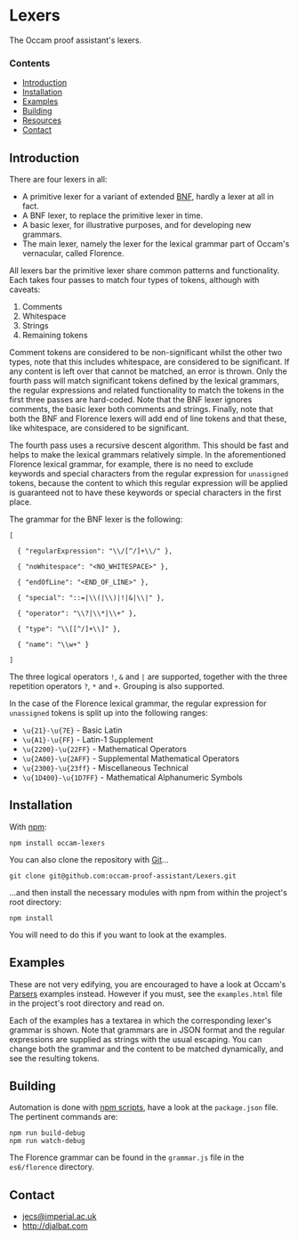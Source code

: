 # Lexers

The Occam proof assistant's lexers.

### Contents

- [Introduction](#introduction)
- [Installation](#installation)
- [Examples](#examples)
- [Building](#building)
- [Resources](#resources)
- [Contact](#contact)

## Introduction

There are four lexers in all:

* A primitive lexer for a variant of extended [BNF](https://en.wikipedia.org/wiki/Backus%E2%80%93Naur_form), hardly a lexer at all in fact.
* A BNF lexer, to replace the primitive lexer in time.
* A basic lexer, for illustrative purposes, and for developing new grammars.
* The main lexer, namely the lexer for the lexical grammar part of Occam's vernacular, called Florence.

All lexers bar the primitive lexer share common patterns and functionality. Each takes four passes to match four types of tokens, although with caveats:

1. Comments
2. Whitespace
3. Strings
4. Remaining tokens

Comment tokens are considered to be non-significant whilst the other two types, note that this includes whitespace, are considered to be significant. If any content is left over that cannot be matched, an error is thrown. Only the fourth pass will match significant tokens defined by the lexical grammars, the regular expressions and related functionality to match the tokens in the first three passes are hard-coded. Note that the BNF lexer ignores comments, the basic lexer both comments and strings. Finally, note that both the BNF and Florence lexers will add end of line tokens and that these, like whitespace, are considered to be significant.

The fourth pass uses a recursive descent algorithm. This should be fast and helps to make the lexical grammars relatively simple. In the aforementioned Florence lexical grammar, for example, there is no need to exclude keywords and special characters from the regular expression for `unassigned` tokens, because the content to which this regular expression will be applied is guaranteed not to have these keywords or special characters in the first place.

The grammar for the BNF lexer is the following:

    [
    
      { "regularExpression": "\\/[^/]+\\/" },
    
      { "noWhitespace": "<NO_WHITESPACE>" },
    
      { "endOfLine": "<END_OF_LINE>" },
    
      { "special": "::=|\\(|\\)|!|&|\\|" },
    
      { "operator": "\\?|\\*|\\+" },
    
      { "type": "\\[[^/]+\\]" },
    
      { "name": "\\w+" }
    
    ]
    
The three logical operators `!`, `&` and `|` are supported, together with the three repetition operators `?`, `*` and `+`. Grouping is also supported.  

In the case of the Florence lexical grammar, the regular expression for `unassigned` tokens is split up into the following ranges:

* `\u{21}-\u{7E}` - Basic Latin
* `\u{A1}-\u{FF}` - Latin-1 Supplement
* `\u{2200}-\u{22FF}` - Mathematical Operators
* `\u{2A00}-\u{2AFF}` - Supplemental Mathematical Operators
* `\u{2300}-\u{23ff}` - Miscellaneous Technical
* `\u{1D400}-\u{1D7FF}` - Mathematical Alphanumeric Symbols

## Installation

With [npm](https://www.npmjs.com/):

    npm install occam-lexers

You can also clone the repository with [Git](https://git-scm.com/)...

    git clone git@github.com:occam-proof-assistant/Lexers.git

...and then install the necessary modules with npm from within the project's root directory:

    npm install

You will need to do this if you want to look at the examples.

## Examples

These are not very edifying, you are encouraged to have a look at Occam's [Parsers](https://github.com/occam-proof-assistant/Parsers) examples instead. However if you must, see the `examples.html` file in the project's root directory and read on.

Each of the examples has a textarea in which the corresponding lexer's grammar is shown. Note that grammars are in JSON format and the regular expressions are supplied as strings with the usual escaping. You can change both the grammar and the content to be matched dynamically, and see the resulting tokens.

## Building

Automation is done with [npm scripts](https://docs.npmjs.com/misc/scripts), have a look at the `package.json` file. The pertinent commands are:

    npm run build-debug
    npm run watch-debug

The Florence grammar can be found in the `grammar.js` file in the `es6/florence` directory.

## Contact

* jecs@imperial.ac.uk
* http://djalbat.com
